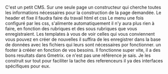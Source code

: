 C'est un petit CMS.
Sur une seule page
un constructeur qui cherche toutes les informations nécessaires pour la construction de la page demandée.
Le header et fixe il faudra faire du travail html et css
Le menu une fois configuré par les css, s'alimente automatiquement il n'y aura plus rien à faire, en fonction des rubriques
et des sous rubriques que vous enregistraient.
Les templates à vous de voir celles qui vous conviennent
vous pouvez en créer de nouvelles il suffira de les enregistrer dans la base de données avec les fichiers
qui leurs sont nécessaires por fonctionner.
un footer à crééer en fonction de vos besoins.
Il fonctionne super vite, il a des bons resultats dans Gmetrix. ce n'est pas une référence je sais.
Je les construit sur tout pour faciliter la tache des referenceurs il ya des interfaces spécifiques pour eux.
